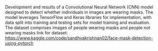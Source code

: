 Development and results of a Convolutional Neural Network (CNN) model designed to detect whether individuals in images are wearing masks. The model leverages TensorFlow and Keras libraries for implementation, with data split into training and testing sets for model training and evaluation. The dataset comprises images of people wearing masks and people not wearing masks link for dataset: https://www.kaggle.com/code/sandhyakrishnan02/face-mask-detection-using-pytorch
